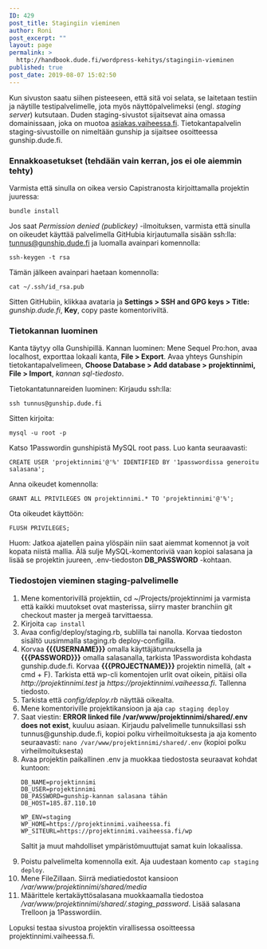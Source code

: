 ```yaml
---
ID: 429
post_title: Stagingiin vieminen
author: Roni
post_excerpt: ""
layout: page
permalink: >
  http://handbook.dude.fi/wordpress-kehitys/stagingiin-vieminen
published: true
post_date: 2019-08-07 15:02:50
---
```

Kun sivuston saatu siihen pisteeseen, että sitä voi selata, se laitetaan testiin ja näytille testipalvelimelle, jota myös näyttöpalvelimeksi (engl. <i>staging server</i>) kutsutaan. Duden staging-sivustot sijaitsevat aina omassa domainissaan, joka on muotoa <a href="https://asiakas.vaiheessa.fi">asiakas.vaiheessa.fi</a>. Tietokantapalvelin staging-sivustoille on nimeltään gunship ja sijaitsee osoitteessa gunship.dude.fi.

<h3>Ennakkoasetukset (tehdään vain kerran, jos ei ole aiemmin tehty)</h3>

Varmista että sinulla on oikea versio Capistranosta kirjoittamalla projektin juuressa:

<pre class="language-bash"><code>bundle install</code></pre>

Jos saat <i>Permission denied (publickey)</i> -ilmoituksen, varmista että sinulla on oikeudet käyttää palvelimella GitHubia kirjautumalla sisään ssh:lla: tunnus@gunship.dude.fi ja luomalla avainpari komennolla:

<pre class="language-bash"><code>ssh-keygen -t rsa</code></pre>

Tämän jälkeen avainpari haetaan komennolla:

<pre class="language-bash"><code>cat ~/.ssh/id_rsa.pub</code></pre>

Sitten GitHubiin, klikkaa avataria ja <b>Settings > SSH and GPG keys > Title:</b> <i>gunship.dude.fi</i>, <b>Key</b>, copy paste komentoriviltä.

<h3>Tietokannan luominen</h3>

Kanta täytyy olla Gunshipillä. Kannan luominen: Mene Sequel Pro:hon, avaa localhost, exporttaa lokaali kanta, <b>File > Export</b>. Avaa yhteys Gunshipin tietokantapalvelimeen, <b>Choose Database > Add database > projektinnimi, File > Import</b>, <i>kannan sql-tiedosto</i>.

Tietokantatunnareiden luominen: Kirjaudu ssh:lla:

<pre class="language-bash"><code>ssh tunnus@gunship.dude.fi</code></pre>

Sitten kirjoita:

<pre class="language-bash"><code>mysql -u root -p</code></pre>

Katso 1Passwordin gunshipistä MySQL root pass. Luo kanta seuraavasti:

<pre class="language-bash"><code>CREATE USER 'projektinnimi'@'%' IDENTIFIED BY '1passwordissa generoitu salasana';</code></pre>

Anna oikeudet komennolla:

<pre class="language-bash"><code>GRANT ALL PRIVILEGES ON projektinnimi.* TO 'projektinnimi'@'%';</code></pre>

Ota oikeudet käyttöön:

<pre class="language-bash"><code>FLUSH PRIVILEGES;</code></pre>

Huom: Jatkoa ajatellen paina ylöspäin niin saat aiemmat komennot ja voit kopata niistä mallia. Älä sulje MySQL-komentoriviä vaan kopioi salasana ja lisää se projektin juureen, .env-tiedoston <b>DB_PASSWORD</b> -kohtaan.

<h3>Tiedostojen vieminen staging-palvelimelle</h3>

<ol>
<li>Mene komentorivillä projektiin, cd ~/Projects/projektinnimi ja varmista että kaikki muutokset ovat masterissa, siirry master branchiin git checkout master ja mergeä tarvittaessa.</li>
<li>Kirjoita <code>cap install</code></li>
<li>Avaa config/deploy/staging.rb, sublilla tai nanolla. Korvaa tiedoston sisältö uusimmalla staging.rb deploy-configilla.</li>
<li>Korvaa <b>{{{USERNAME}}}</b> omalla käyttäjätunnuksella ja <b>{{{PASSWORD}}}</b> omalla salasanalla, tarkista 1Passwordista kohdasta gunship.dude.fi. Korvaa <b>{{{PROJECTNAME}}}</b> projektin nimellä, (alt + cmd + F). Tarkista että wp-cli komentojen urlit ovat oikein, pitäisi olla <i>http://projektinnimi.test</i> ja <i>https://projektinnimi.vaiheessa.fi</i>. Tallenna tiedosto.</li>
<li>Tarkista että <i>config/deploy.rb</i> näyttää oikealta.</li>
<li>Mene komentoriville projektikansioon ja aja <code>cap staging deploy</code></li>
<li>Saat viestin: <b>ERROR linked file /var/www/projektinnimi/shared/.env does not exist</b>, kuuluu asiaan. Kirjaudu palvelimelle tunnuksillasi ssh tunnus@gunship.dude.fi, kopioi polku virheilmoituksesta ja aja komento seuraavasti: <code>nano /var/www/projektinnimi/shared/.env</code> (kopioi polku virheilmoituksesta)</li>
<li>Avaa projektin paikallinen .env ja muokkaa tiedostosta seuraavat kohdat kuntoon:

<pre class="language-bash"><code>DB_NAME=projektinnimi
DB_USER=projektinnimi
DB_PASSWORD=gunship-kannan salasana tähän
DB_HOST=185.87.110.10

WP_ENV=staging
WP_HOME=https://projektinnimi.vaiheessa.fi
WP_SITEURL=https://projektinnimi.vaiheessa.fi/wp
</code></pre>

Saltit ja muut mahdolliset ympäristömuuttujat samat kuin lokaalissa.</li>
<li>Poistu palvelimelta komennolla exit. Aja uudestaan komento <code>cap staging deploy</code>.</li>
<li>Mene FileZillaan. Siirrä mediatiedostot kansioon <i>/var/www/projektinnimi/shared/media</i></li>
<li>Määrittele kertakäyttösalasana muokkaamalla tiedostoa <i>/var/www/projektinnimi/shared/.staging_password</i>. Lisää salasana Trelloon ja 1Passwordiin.</li>
</ol>

Lopuksi testaa sivustoa projektin virallisessa osoitteessa projektinnimi.vaiheessa.fi.
